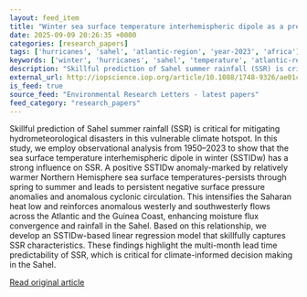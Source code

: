 ```yaml
---
layout: feed_item
title: "Winter sea surface temperature interhemispheric dipole as a predictor for Sahel summer rainfall"
date: 2025-09-09 20:26:35 +0000
categories: [research_papers]
tags: ['hurricanes', 'sahel', 'atlantic-region', 'year-2023', 'africa']
keywords: ['winter', 'hurricanes', 'sahel', 'temperature', 'atlantic-region', 'surface', 'year-2023', 'africa']
description: "Skillful prediction of Sahel summer rainfall (SSR) is critical for mitigating hydrometeorological disasters in this vulnerable climate hotspot"
external_url: http://iopscience.iop.org/article/10.1088/1748-9326/ae01c0
is_feed: true
source_feed: "Environmental Research Letters - latest papers"
feed_category: "research_papers"
---
```


Skillful prediction of Sahel summer rainfall (SSR) is critical for mitigating hydrometeorological disasters in this vulnerable climate hotspot. In this study, we employ observational analysis from 1950–2023 to show that the sea surface temperature interhemispheric dipole in winter (SSTIDw) has a strong influence on SSR. A positive SSTIDw anomaly-marked by relatively warmer Northern Hemisphere sea surface temperatures-persists through spring to summer and leads to persistent negative surface pressure anomalies and anomalous cyclonic circulation. This intensifies the Saharan heat low and reinforces anomalous westerly and southwesterly flows across the Atlantic and the Guinea Coast, enhancing moisture flux convergence and rainfall in the Sahel. Based on this relationship, we develop an SSTIDw-based linear regression model that skillfully captures SSR characteristics. These findings highlight the multi-month lead time predictability of SSR, which is critical for climate-informed decision making in the Sahel.

[Read original article](http://iopscience.iop.org/article/10.1088/1748-9326/ae01c0)
